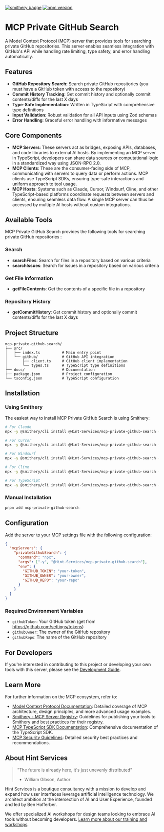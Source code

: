 [![smithery badge](https://smithery.ai/badge/@Hint-Services/mcp-private-github-search)](https://smithery.ai/server/@Hint-Services/mcp-private-github-search)
[![npm version](https://img.shields.io/npm/v/mcp-private-github-search)](https://www.npmjs.com/package/mcp-private-github-search)

# MCP Private GitHub Search

A Model Context Protocol (MCP) server that provides tools for searching private GitHub repositories. This server enables seamless integration with GitHub's API while handling rate limiting, type safety, and error handling automatically.

## Features

- **GitHub Repository Search**: Search private GitHub repositories (you must have a GitHub token with access to the repository)
- **Commit History Tracking**: Get commit history and optionally commit contents/diffs for the last X days
- **Type-Safe Implementation**: Written in TypeScript with comprehensive type definitions
- **Input Validation**: Robust validation for all API inputs using Zod schemas
- **Error Handling**: Graceful error handling with informative messages

## Core Components

- **MCP Servers**: These servers act as bridges, exposing APIs, databases, and code libraries to external AI hosts. By implementing an MCP server in TypeScript, developers can share data sources or computational logic in a standardized way using JSON-RPC 2.0.
- **MCP Clients**: These are the consumer-facing side of MCP, communicating with servers to query data or perform actions. MCP clients use TypeScript SDKs, ensuring type-safe interactions and uniform approach to tool usage.
- **MCP Hosts**: Systems such as Claude, Cursor, Windsurf, Cline, and other TypeScript-based platforms coordinate requests between servers and clients, ensuring seamless data flow. A single MCP server can thus be accessed by multiple AI hosts without custom integrations.

## Available Tools

MCP Private GitHub Search provides the following tools for searching private GitHub repositories :

### Search

- **searchFiles**: Search for files in a repository based on various criteria
- **searchIssues**: Search for issues in a repository based on various criteria

### Get File Information

- **getFileContents**: Get the contents of a specific file in a repository

### Repository History

- **getCommitHistory**: Get commit history and optionally commit contents/diffs for the last X days

## Project Structure

```
mcp-private-github-search/
├── src/
│   ├── index.ts          # Main entry point
│   └── github/           # GitHub API integration
│       ├── client.ts     # GitHub client implementation
│       └── types.ts      # TypeScript type definitions
├── docs/                 # Documentation
├── package.json          # Project configuration
└── tsconfig.json         # TypeScript configuration
```

## Installation

### Using Smithery

The easiest way to install MCP Private GitHub Search is using Smithery:

```bash
# For Claude
npx -y @smithery/cli install @Hint-Services/mcp-private-github-search --client claude

# For Cursor
npx -y @smithery/cli install @Hint-Services/mcp-private-github-search --client cursor

# For Windsurf
npx -y @smithery/cli install @Hint-Services/mcp-private-github-search --client windsurf

# For Cline
npx -y @smithery/cli install @Hint-Services/mcp-private-github-search --client cline

# For TypeScript
npx -y @smithery/cli install @Hint-Services/mcp-private-github-search --client typescript
```

### Manual Installation

```bash
pnpm add mcp-private-github-search
```

## Configuration

Add the server to your MCP settings file with the following configuration:

```json
{
  "mcpServers": {
    "privateGithubSearch": {
      "command": "npx",
      "args": ["-y", "@Hint-Services/mcp-private-github-search"],
      "env": {
        "GITHUB_TOKEN": "your-token",
        "GITHUB_OWNER": "your-owner",
        "GITHUB_REPO": "your-repo"
      }
    }
  }
}
```

### Required Environment Variables

- `githubToken`: Your GitHub token (get from https://github.com/settings/tokens)
- `githubOwner`: The owner of the GitHub repository
- `githubRepo`: The name of the GitHub repository

## For Developers

If you're interested in contributing to this project or developing your own tools with this server, please see the [Development Guide](docs/development.md).

## Learn More

For further information on the MCP ecosystem, refer to:

- [Model Context Protocol Documentation](https://modelcontextprotocol.io): Detailed coverage of MCP architecture, design principles, and more advanced usage examples.
- [Smithery - MCP Server Registry](https://smithery.ai/docs): Guidelines for publishing your tools to Smithery and best practices for their registry.
- [MCP TypeScript SDK Documentation](https://modelcontextprotocol.io/typescript): Comprehensive documentation of the TypeScript SDK.
- [MCP Security Guidelines](https://modelcontextprotocol.io/security): Detailed security best practices and recommendations.

## About Hint Services

> "The future is already here, it's just unevenly distributed"
>
> - William Gibson, Author

Hint Services is a boutique consultancy with a mission to develop and expand how user interfaces leverage artificial intelligence technology. We architect ambition at the intersection of AI and User Experience, founded and led by Ben Hofferber.

We offer specialized AI workshops for design teams looking to embrace AI tools without becoming developers. [Learn more about our training and workshops](https://hint.services/training-workshops).
